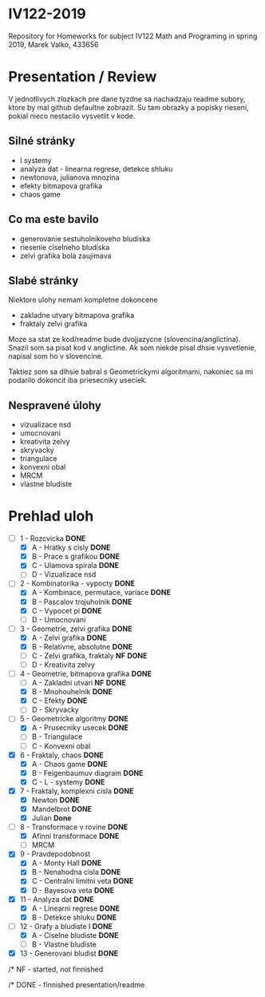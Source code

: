 # IV122-2019
Repository for Homeworks for subject IV122 Math and Programing in spring 2019, Marek Valko, 433656

# Presentation / Review

V jednotlivych zlozkach pre dane tyzdne sa nachadzaju readme subory, ktore by mal github defaultne zobrazit. Su tam obrazky a popisky rieseni, pokial nieco nestacilo vysvetlit v kode.

## Silné stránky

- l systemy
- analyza dat - linearna regrese, detekce shluku
- newtonova, julianova mnozina
- efekty bitmapova grafika
- chaos game

## Co ma este bavilo

- generovanie sestuholnikoveho bludiska
- riesenie ciselneho bludiska
- zelvi grafika bola zaujimava

## Slabé stránky

Niektore ulohy nemam kompletne dokoncene

- zakladne utvary bitmapova grafika
- fraktaly zelvi grafika

Moze sa stat ze kod/readme bude dvojjazycne (slovencina/anglictina). Snazil som sa pisat kod v anglictine. Ak som niekde pisal dhsie vysvetlenie, napisal som ho v slovencine.

Taktiez som sa dlhsie babral s Geometrickymi algoritmami, nakoniec sa mi podarilo dokoncit iba priesecniky useciek.

## Nespravené úlohy

- vizualizace nsd
- umocnovani
- kreativita zelvy
- skryvacky
- triangulace
- konvexni obal
- MRCM
- vlastne bludiste

# Prehlad uloh

- [ ] 1 - Rozcvicka **DONE**
  - [X] A - Hratky s cisly **DONE**
  - [X] B - Prace s grafikou **DONE**
  - [X] C - Ulamova spirala **DONE**
  - [ ] D - Vizualizace nsd
- [ ] 2 - Kombinatorika - vypocty **DONE**
  - [X] A - Kombinace, permutace, variace **DONE**
  - [X] B - Pascalov trojuholnik **DONE**
  - [X] C - Vypocet pi **DONE**
  - [ ] D - Umocnovani
- [ ] 3 - Geometrie, zelvi grafika **DONE**
  - [X] A - Zelvi grafika **DONE**
  - [X] B - Relativne, absolutne **DONE**
  - [ ] C - Zelvi grafika, fraktaly **NF** **DONE**
  - [ ] D - Kreativita zelvy
- [ ] 4 - Geometrie, bitmapova grafika **DONE**
  - [ ] A - Zakladni utvari **NF** **DONE**
  - [X] B - Mnohouhelnik **DONE**
  - [X] C - Efekty **DONE**
  - [ ] D - Skryvacky
- [ ] 5 - Geometricke algoritmy **DONE**
  - [X] A - Prusecniky usecek **DONE**
  - [ ] B - Triangulace
  - [ ] C - Konvexni obal
- [X] 6 - Fraktaly, chaos **DONE**
  - [X] A - Chaos game **DONE**
  - [X] B - Feigenbaumuv diagram **DONE**
  - [X] C - L - systemy **DONE**
- [X] 7 - Fraktaly, komplexni cisla **DONE**
  - [X] Newton **DONE**
  - [X] Mandelbrot **DONE**
  - [X] Julian **Done**
- [ ] 8 - Transformace v rovine **DONE**
  - [X] Afinni transformace **DONE**
  - [ ] MRCM
- [X] 9 - Pravdepodobnost
  - [X] A - Monty Hall **DONE**
  - [X] B - Nenahodna cisla **DONE**
  - [X] C - Centralni limitni veta **DONE**
  - [X] D - Bayesova veta **DONE**
- [X] 11 - Analyza dat **DONE**
  - [X] A - Linearni regrese **DONE**
  - [X] B - Detekce shluku **DONE**
- [ ] 12 - Grafy a bludiste I **DONE**
  - [X] A - Ciselne bludiste **DONE**
  - [ ] B - Vlastne bludiste
- [X] 13 - Generovani bludist **DONE**

/* NF - started, not finnished

/* DONE - finnished presentation/readme

<!-- ## Evening todos

- krativita zelvy
- fraktaly pomocou zelvy
- vlastne transformace v rovine -->
